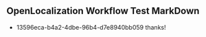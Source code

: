 ## OpenLocalization Workflow Test MarkDown
* 13596eca-b4a2-4dbe-96b4-d7e8940bb059 thanks!

<!--HONumber=Aug16_HO3-->


